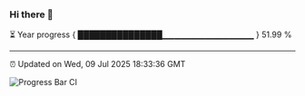 ### Hi there 👋

⏳ Year progress { ███████████████▁▁▁▁▁▁▁▁▁▁▁▁▁▁▁ } 51.99 %

---

⏰ Updated on Wed, 09 Jul 2025 18:33:36 GMT

![Progress Bar CI](https://github.com/liununu/liununu/workflows/Progress%20Bar%20CI/badge.svg)
